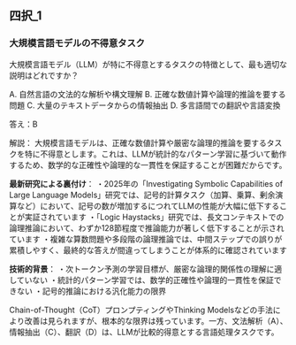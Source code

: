 ## 四択_1
### 大規模言語モデルの不得意タスク
大規模言語モデル（LLM）が特に不得意とするタスクの特徴として、最も適切な説明はどれですか？

A. 自然言語の文法的な解析や構文理解
B. 正確な数値計算や論理的推論を要する問題
C. 大量のテキストデータからの情報抽出
D. 多言語間での翻訳や言語変換

答え：B

解説：
大規模言語モデルは、正確な数値計算や厳密な論理的推論を要するタスクを特に不得意とします。これは、LLMが統計的なパターン学習に基づいて動作するため、数学的な正確性や論理的な一貫性を保証することが困難だからです。

**最新研究による裏付け**：
・2025年の「Investigating Symbolic Capabilities of Large Language Models」研究では、記号的計算タスク（加算、乗算、剰余演算など）において、記号の数が増加するにつれてLLMの性能が大幅に低下することが実証されています
・「Logic Haystacks」研究では、長文コンテキストでの論理推論において、わずか128節程度で推論能力が著しく低下することが示されています
・複雑な算数問題や多段階の論理推論では、中間ステップでの誤りが累積しやすく、最終的な答えが間違ってしまうことが体系的に確認されています

**技術的背景**：
・次トークン予測の学習目標が、厳密な論理的関係性の理解に適していない
・統計的パターン学習では、数学的正確性や論理的一貫性を保証できない
・記号的推論における汎化能力の限界

Chain-of-Thought（CoT）プロンプティングやThinking Modelsなどの手法により改善は見られますが、根本的な限界は残っています。一方、文法解析（A）、情報抽出（C）、翻訳（D）は、LLMが比較的得意とする言語処理タスクです。 